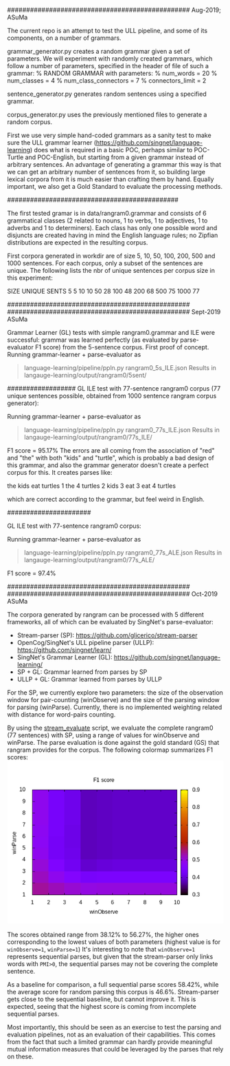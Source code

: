 ################################################
Aug-2019; ASuMa

The current repo is an attempt to test the ULL pipeline, and some of its components,
on a number of grammars.

grammar_generator.py creates a random grammar given a set of parameters.
We will experiment with randomly created grammars, which follow a number of parameters,
specified in the header of file of such a grammar:
% RANDOM GRAMMAR with parameters:
% num_words = 20
% num_classes = 4
% num_class_connectors = 7
% connectors_limit = 2

sentence_generator.py generates random sentences using a specified grammar.

corpus_generator.py uses the previously mentioned files to generate a random corpus.

First we use very simple hand-coded grammars as a sanity test to make sure the ULL grammar
learner (https://github.com/singnet/language-learning)
does what is required in a basic POC, perhaps similar to POC-Turtle and POC-English,
but starting from a given grammar instead of arbitrary sentences. 
An advantage of generating a grammar this way is that we can get an 
arbitrary number of sentences from it, so building large lexical
corpora from it is much easier than crafting them by hand.
Equally important, we also get a Gold Standard to evaluate the processing methods.

#############################################

The first tested gramar is in data/rangram0.grammar and consists of 6 grammatical classes
(2 related to nouns, 1 to verbs, 1 to adjectives, 1 to adverbs and 1 to determiners).
Each class has only one possible word and disjuncts are created having in mind the
English language rules; no Zipfian distributions are expected in the resulting corpus.

First corpora generated in workdir are of size 5, 10, 50, 100, 200, 500 and 1000 sentences.
For each corpus, only a subset of the sentences are unique. The following lists the nbr
of unique sentences per corpus size in this experiment:

SIZE  	UNIQUE SENTS
5		5
10		10
50		28
100		48
200		68
500		75
1000	77

################################################
################################################
Sept-2019 ASuMa

Grammar Learner (GL) tests with simple rangram0.grammar and ILE were successful: grammar was learned perfectly (as evaluated by parse-evaluator F1 score) from the 5-sentence corpus. First proof of concept.
Running grammar-learner + parse-evaluator as
> language-learning/pipeline/ppln.py rangram0_5s_ILE.json
Results in 
> langauge-learning/output/rangram0/5sent/

##################
GL ILE test with 77-sentence rangram0 corpus (77 unique sentences possible, obtained from 1000 sentence rangram corpus generator):

Running grammar-learner + parse-evaluator as
> language-learning/pipeline/ppln.py rangram0_77s_ILE.json
Results in 
> langauge-learning/output/rangram0/77s_ILE/

F1 score = 95.17%
The errors are all coming from the association of "red" and "the" with both "kids" and "turtle", which is probably a bad design of this grammar, and also the grammar generator doesn't create a perfect corpus for this. It creates parses like:

the kids eat turtles
1 the 4 turtles
2 kids 3 eat
3 eat 4 turtles

which are correct according to the grammar, but feel weird in English.

######################

GL ILE test with 77-sentence rangram0 corpus:

Running grammar-learner + parse-evaluator as
> language-learning/pipeline/ppln.py rangram0_77s_ALE.json
Results in 
> langauge-learning/output/rangram0/77s_ALE/

F1 score = 97.4%

################################################
################################################
Oct-2019 ASuMa

The corpora generated by rangram can be processed with 5 different frameworks, all of which
can be evaluated by SingNet's parse-evaluator:

- Stream-parser (SP): https://github.com/glicerico/stream-parser
- OpenCog/SingNet's ULL pipeline parser (ULLP): https://github.com/singnet/learn/
- SingNet's Grammar Learner (GL): https://github.com/singnet/language-learning/
- SP + GL: Grammar learned from parses by SP
- ULLP + GL: Grammar learned from parses by ULLP

For the SP, we currently explore two parameters: the size of the observation window for pair-counting (winObserve) and the size of the parsing window for parsing (winParse).
Currently, there is no implemented weighting related with distance for word-pairs counting.

By using the [stream_evaluate](https://github.com/glicerico/stream-parser/blob/master/src/scripts/stream_evaluate.sh) script, we evaluate the complete rangram0 (77 sentences) with SP, using a range of values for winObserve and winParse. 
The parse evaluation is done against the gold standard (GS) that rangram provides for the corpus.
The following colormap summarizes F1 scores: 
![F1 scores for rangram0 processed with SP](results/plots/rangram0_77s_f1score.png)

The scores obtained range from 38.12% to 56.27%, the higher ones corresponding to the lowest values of both parameters (highest value is for `winObserve=1`, `winParse=1`)
It's interesting to note that `winObserve=1` represents sequential parses, but given that the stream-parser only links words with `PMI>0`, the sequential parses may not be covering the complete sentence.

As a baseline for comparison, a full sequential parse scores 58.42%, while the average score for random parsing this corpus is 46.6%.
Stream-parser gets close to the sequential baseline, but cannot improve it.
This is expected, seeing that the highest score is coming from incomplete sequential parses.

Most importantly, this should be seen as an exercise to test the parsing and evaluation pipelines, not as an evaluation of their capabilities.
This comes from the fact that such a limited grammar can hardly provide meaningful mutual information measures that could be leveraged by the parses that rely on these.

